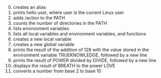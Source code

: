 0. creates an alias
1. prints hello user, where user is the current Linux user
2. adds /action to the PATH
3. counts the number of directories in the PATH
4. lists environment variables
5. lists all local variables and environment variables, and functions
6. creates a new local variable
7. creates a new global variable
8. prints the result of the addition of 128 with the value stored in the environment variable TRUEKNOWLEDGE, followed by a new line
9. prints the result of POWER divided by DIVIDE, followed by a new line
10. displays the result of BREATH to the power LOVE
11. converts a number from base 2 to base 10
